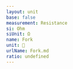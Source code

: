 ```yaml
---
layout: unit
base: false
measurement: Resistance
si: Ohm
siUnit: Ω
name: Fork
unit: 🍴
urlName: Fork.md
ratio: undefined
---
```

